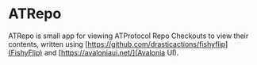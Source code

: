 # ATRepo

ATRepo is small app for viewing ATProtocol Repo Checkouts to view their contents, written using [https://github.com/drasticactions/fishyflip](FishyFlip) and [https://avaloniaui.net/](Avalonia UI).